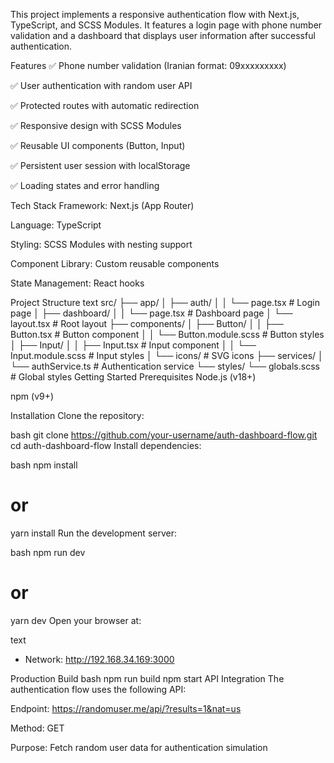 This project implements a responsive authentication flow with Next.js, TypeScript, and SCSS Modules. It features a login page with phone number validation and a dashboard that displays user information after successful authentication.

Features
✅ Phone number validation (Iranian format: 09xxxxxxxxx)

✅ User authentication with random user API

✅ Protected routes with automatic redirection

✅ Responsive design with SCSS Modules

✅ Reusable UI components (Button, Input)

✅ Persistent user session with localStorage

✅ Loading states and error handling

Tech Stack
Framework: Next.js (App Router)

Language: TypeScript

Styling: SCSS Modules with nesting support

Component Library: Custom reusable components

State Management: React hooks

Project Structure
text
src/
├── app/
│   ├── auth/
│   │   └── page.tsx            # Login page
│   ├── dashboard/
│   │   └── page.tsx            # Dashboard page
│   └── layout.tsx              # Root layout
├── components/
│   ├── Button/
│   │   ├── Button.tsx          # Button component
│   │   └── Button.module.scss  # Button styles
│   ├── Input/
│   │   ├── Input.tsx           # Input component
│   │   └── Input.module.scss   # Input styles
│   └── icons/                  # SVG icons
├── services/
│   └── authService.ts          # Authentication service
└── styles/
    └── globals.scss            # Global styles
Getting Started
Prerequisites
Node.js (v18+)

npm (v9+)

Installation
Clone the repository:

bash
git clone https://github.com/your-username/auth-dashboard-flow.git
cd auth-dashboard-flow
Install dependencies:

bash
npm install
# or
yarn install
Run the development server:

bash
npm run dev
# or
yarn dev
Open your browser at:

text
- Network:      http://192.168.34.169:3000

Production Build
bash
npm run build
npm start
API Integration
The authentication flow uses the following API:

Endpoint: https://randomuser.me/api/?results=1&nat=us

Method: GET

Purpose: Fetch random user data for authentication simulation
